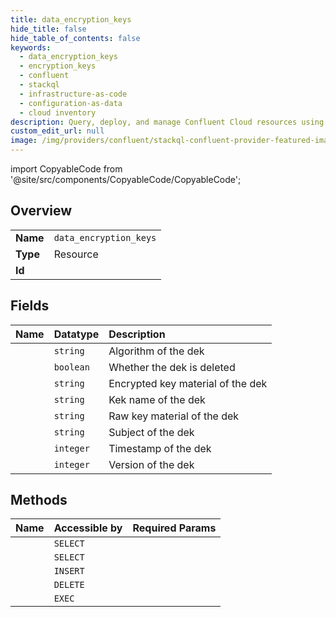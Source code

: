 ```yaml
---
title: data_encryption_keys
hide_title: false
hide_table_of_contents: false
keywords:
  - data_encryption_keys
  - encryption_keys
  - confluent    
  - stackql
  - infrastructure-as-code
  - configuration-as-data
  - cloud inventory
description: Query, deploy, and manage Confluent Cloud resources using SQL.
custom_edit_url: null
image: /img/providers/confluent/stackql-confluent-provider-featured-image.png
---
```


import CopyableCode from '@site/src/components/CopyableCode/CopyableCode';




## Overview
<table><tbody>
<tr><td><b>Name</b></td><td><code>data_encryption_keys</code></td></tr>
<tr><td><b>Type</b></td><td>Resource</td></tr>
<tr><td><b>Id</b></td><td><CopyableCode code="confluent.encryption_keys.data_encryption_keys" /></td></tr>
</tbody></table>

## Fields
| Name | Datatype | Description |
|:-----|:---------|:------------|
| <CopyableCode code="algorithm" /> | `string` | Algorithm of the dek |
| <CopyableCode code="deleted" /> | `boolean` | Whether the dek is deleted |
| <CopyableCode code="encryptedKeyMaterial" /> | `string` | Encrypted key material of the dek |
| <CopyableCode code="kekName" /> | `string` | Kek name of the dek |
| <CopyableCode code="keyMaterial" /> | `string` | Raw key material of the dek |
| <CopyableCode code="subject" /> | `string` | Subject of the dek |
| <CopyableCode code="ts" /> | `integer` | Timestamp of the dek |
| <CopyableCode code="version" /> | `integer` | Version of the dek |
## Methods
| Name | Accessible by | Required Params |
|:-----|:--------------|:----------------|
| <CopyableCode code="get_dek" /> | `SELECT` | <CopyableCode code="name, subject" /> |
| <CopyableCode code="get_dek_subjects" /> | `SELECT` | <CopyableCode code="name" /> |
| <CopyableCode code="create_dek" /> | `INSERT` | <CopyableCode code="name" /> |
| <CopyableCode code="delete_dek_versions" /> | `DELETE` | <CopyableCode code="name, subject" /> |
| <CopyableCode code="undelete_dek_versions" /> | `EXEC` | <CopyableCode code="name, subject" /> |
